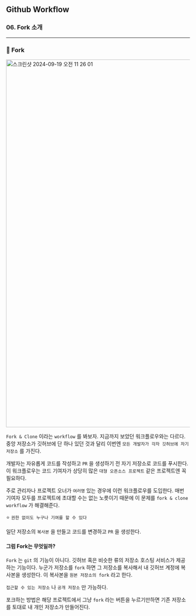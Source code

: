 ## Github Workflow

### 06. Fork 소개

---

### 📌 Fork

<img width="1004" alt="스크린샷 2024-09-19 오전 11 26 01" src="https://github.com/user-attachments/assets/8ba43be1-f968-438b-acb3-69bc77fd180f">

`Fork & Clone` 이라는 `workflow` 를 봐보자. 지금까지 보았던 워크플로우와는 다르다.
중앙 저장소가 깃허브에 단 하나 있던 것과 달리 이번엔 `모든 개발자가 각자 깃허브에 자기 저장소` 를 가진다.

개발자는 자유롭게 코드를 작성하고 `PR` 을 생성하기 전 자기 저장소로 코드를 푸시한다. 이 워크플로우는 코드 기여자가 상당히 많은 `대형 오픈소스 프로젝트` 같은 프로젝트엔 꼭 필요하다.

주로 관리자나 프로젝트 오너가 `여러명` 있는 경우에 이런 워크플로우를 도입한다.
매번 기여자 모두를 프로젝트에 초대할 수는 없는 노릇이기 때문에 이 문제를 `fork & clone workflow` 가 해결해준다.

⭐️ `권한 없이도 누구나 기여를 할 수 있다`

일단 저장소의 `복사본` 을 만들고 코드를 변경하고 `PR` 을 생성한다.

#### 그럼 Fork는 무엇일까?

`Fork` 는 `git` 의 기능이 아니다. 깃허브 혹은 비슷한 류의 저장소 호스팅 서비스가 제공하는 기능이다. 누군가 저장소를 `fork` 하면 그 저장소를 복사해서 내 깃허브 계정에 복사본을 생성한다.
이 복사본을 `원본 저장소의 fork` 라고 한다.

`접근할 수 있는 저장소` 나 `공개 저장소` 만 가능하다.

포크하는 방법은 해당 프로젝트에서 그냥 `fork` 라는 버튼을 누르기만하면 기존 저장소를 토대로 내 개인 저장소가 만들어진다.
